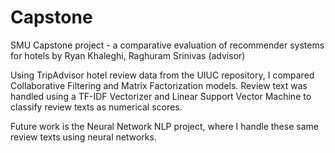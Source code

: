 # Capstone
SMU Capstone project - a comparative evaluation of recommender systems for hotels
by Ryan Khaleghi, Raghuram Srinivas (advisor)

Using TripAdvisor hotel review data from the UIUC repository, I compared Collaborative Filtering and Matrix Factorization models.
Review text was handled using a TF-IDF Vectorizer and Linear Support Vector Machine to classify review texts as numerical scores.

Future work is the Neural Network NLP project, where I handle these same review texts using neural networks.
